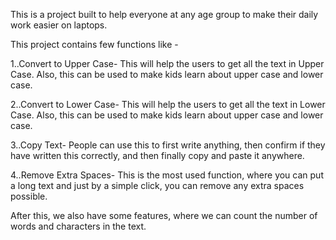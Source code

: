 This is a project built to help everyone at any age group to make their daily work easier on laptops.

This project contains few functions like -

1..Convert to Upper Case- This will help the users to get all the text in Upper Case. Also, this can be used to make kids learn about upper case and lower case.

2..Convert to Lower Case- This will help the users to get all the text in Lower Case. Also, this can be used to make kids learn about upper case and lower case.

3..Copy Text- People can use this to first write anything, then confirm if they have written this correctly, and then finally copy and paste it anywhere.

4..Remove Extra Spaces- This is the most used function, where you can put a long text and just by a simple click, you can remove any extra spaces possible.

After this, we also have some features, where we can count the number of words and characters in the text.
